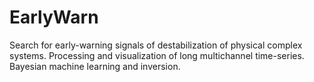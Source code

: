# EarlyWarn
Search for early-warning signals of destabilization of physical complex systems. Processing and visualization of long multichannel time-series. Bayesian machine learning and inversion.
